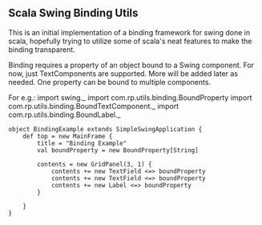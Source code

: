 Scala Swing Binding Utils
-------------------------

This is an initial implementation of a binding framework for swing done in scala, hopefully trying to utilize some of scala's neat features to make the binding transparent.

Binding requires a property of an object bound to a Swing component. For now, just TextComponents are supported. More will be added later as needed. One property can be bound to multiple components.

For e.g.:
	import swing._
	import com.rp.utils.binding.BoundProperty
	import com.rp.utils.binding.BoundTextComponent._
	import com.rp.utils.binding.BoundLabel._
	
	object BindingExample extends SimpleSwingApplication {
	    def top = new MainFrame {
	        title = "Binding Example"
	        val boundProperty = new BoundProperty[String]
	        
	        contents = new GridPanel(3, 1) {
	        	contents += new TextField <=> boundProperty
	        	contents += new TextField <=> boundProperty
	        	contents += new Label <=> boundProperty
	        }
	        
	    }
	}
